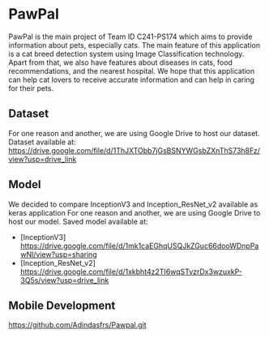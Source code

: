 # PawPal

PawPal is the main project of Team ID C241-PS174 which aims to provide information about pets, especially cats. The main feature of this application is a cat breed detection system using Image Classification technology. Apart from that, we also have features about diseases in cats, food recommendations, and the nearest hospital. We hope that this application can help cat lovers to receive accurate information and can help in caring for their pets.


## Dataset
For one reason and another, we are using Google Drive to host our dataset.
Dataset available at: https://drive.google.com/file/d/1ThJXTObb7jGsBSNYWGsbZXnThS73h8Fz/view?usp=drive_link

## Model
We decided to compare InceptionV3 and Inception_ResNet_v2 available as keras application
For one reason and another, we are using Google Drive to host our model.
Saved model available at:
- [InceptionV3] https://drive.google.com/file/d/1mk1caEGhqUSQJkZGuc66dooWDnpPawNl/view?usp=sharing
- [Inception_ResNet_v2] https://drive.google.com/file/d/1xkbht4z2TI6wqSTvzrDx3wzuxkP-3Q5s/view?usp=drive_link

## Mobile Development
https://github.com/Adindasfrs/Pawpal.git
